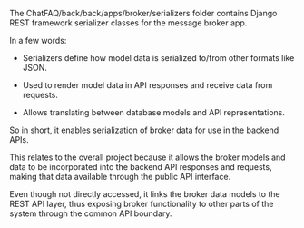 The ChatFAQ/back/back/apps/broker/serializers folder contains Django REST framework serializer classes for the message broker app.

In a few words:

- Serializers define how model data is serialized to/from other formats like JSON.

- Used to render model data in API responses and receive data from requests.

- Allows translating between database models and API representations.

So in short, it enables serialization of broker data for use in the backend APIs.

This relates to the overall project because it allows the broker models and data to be incorporated into the backend API responses and requests, making that data available through the public API interface.

Even though not directly accessed, it links the broker data models to the REST API layer, thus exposing broker functionality to other parts of the system through the common API boundary.

